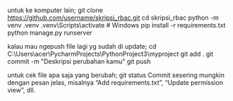 untuk ke komputer lain;
git clone https://github.com/username/skripsi_rbac.git
cd skripsi_rbac
python -m venv .venv
.venv\Scripts\activate  # Windows
pip install -r requirements.txt
python manage.py runserver

kalau mau ngepush file lagi yg sudah di update;
cd C:\Users\acer\PycharmProjects\PythonProject3\myproject
git add .
git commit -m "Deskripsi perubahan kamu"
git push

untuk cek file apa saja yang berubah;
git status
Commit sesering mungkin dengan pesan jelas, misalnya “Add requirements.txt”, “Update permission view”, dll.
